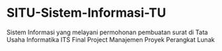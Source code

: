 # SITU-Sistem-Informasi-TU
Sistem Informasi yang melayani permohonan pembuatan surat di Tata Usaha Informatika ITS
Final Project Manajemen Proyek Perangkat Lunak
